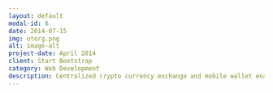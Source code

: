```yaml
---
layout: default
modal-id: 6
date: 2014-07-15
img: utorg.png
alt: image-alt
project-date: April 2014
client: Start Bootstrap
category: Web Development
description: Centralized crypto currency exchange and mobile wallet enabling smooth conversion and transfer transactions.
---
```

